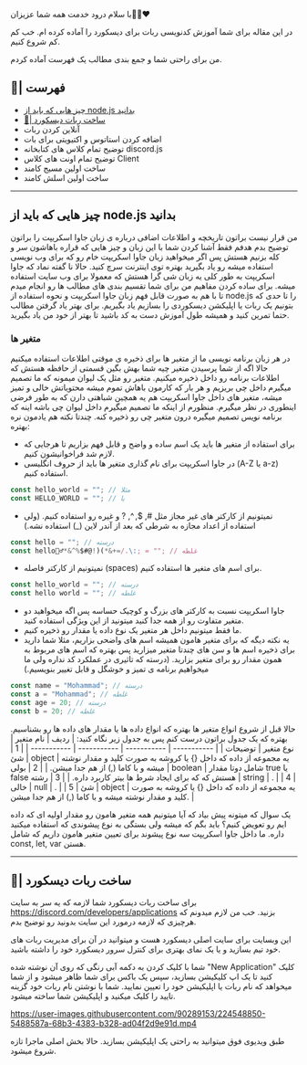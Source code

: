 با سلام درود خدمت همه شما عزیزان👋🏻❤️

در این مقاله برای شما آموزش کدنویسی ربات برای دیسکورد را آماده کرده ام.
خب کم کم شروع کنیم.

من برای راحتی شما و جمع بندی مطالب یک فهرست آماده کردم.

## 📜| فهرست
- [چیز هایی که باید از node.js بدانید](چیز_هایی_که_باید_از_node.js_بدانید#)
- [🤖| ساخت ربات دیسکورد](#-ساخت-ربات-دیسکورد)
- آنلاین کردن ربات
- اضافه کردن استاتوس و اکتیویتی برای بات
- توضیح تمام کلاس های کتابخانه discord.js
- توضیح تمام اونت های کلاس Client
- ساخت اولین مسیج کامند
- ساخت اولین اسلش کامند

---

## چیز هایی که باید از node.js بدانید
من قرار نیست براتون تاریخچه و اطلاعات اضافی درباره ی زبان جاوا اسکریپت را براتون توضیح بدم هدفم فقط آشنا کردن شما با این زبان و چیز هایی که قراره باهاشون سر و کله بزنیم هستش پس اگر میخواهید زبان جاوا اسکریپت خام رو که برای وب نویسی استفاده میشه رو یاد بگیرید بهتره توی اینترنت سرچ کنید. حالا نا گفته نماد که جاوا اسکریپت به طور کلی یه زبان شی گرا هستش که معمولا برای وب سایت استفاده میشه.
برای ساده کردن مفاهیم من برای شما تقسیم بندی های مطالب ها رو انجام میدم تا با هم به صورت قابل فهم زبان جاوا اسکریپت و نحوه استفاده از node.js را تا حدی که بتونیم یک ربات یا اپلیکشن دیسکوردی را بسازیم یاد بگیریم. برای بهتر یاد گرفتن مطالب حتما تمرین کنید و همیشه طول آموزش دست به کد باشید تا بهتر از خود من یاد بگیرید.

### متغیر ها
در هر زبان برنامه نویسی ما از متغیر ها برای ذخیره ی موقتی اطلاعات استفاده میکنیم حالا اگه از شما پرسیدن متغیر چیه شما بهش بگین قسمتی از حافظه هستش که اطلاعات برنامه رو داخل ذخیره میکنیم. متغیر رو مثل یک لیوان میمونه که ما تصمیم میگیرم داخل چی بریزیم و هر بار که کارمون باهاش تموم میشه محتویاتش خالی و تمیز میشه، متغیر های داخل جاوا اسکریپت هم یه همچین شباهتی دارن که به طور فرضی اینطوری در نظر میگیرم. منظورم از اینکه ما تصمیم میگیرم داخل لیوان چی باشه اینه که برنامه نویس تصمیم میگیره درون متغیر چی رو ذخیره کنه. چندتا نکته هم یادمون نره بهتره:

- برای استفاده از متغیر ها باید یک اسم ساده و واضح و قابل فهم بزاریم تا هرجایی که لازم شد فراخوانیشون کنیم.
- در جاوا اسکریپت برای نام گذاری متغیر ها باید از حروف انگلیسی (A-Z یا a-z) استفاده کنیم.
```js
const hello_world = ""; // مثلا
const HELLO_WORLD = ""; // یا
```
- نمیتونیم از کارکتر های غیر مجاز مثل #, $, ^, ? و غیره رو استفاده کنیم. (ولی استفاده از اعداد مجازه به شرطی که بعد از آندر لاین (_) استفاده نشه.)

```js
const hello = ""; // درسته
const hello🙋‍♂️*&^%$#@!)(*&+=/.\:; = ""; // غلطه
```
- نمیتونیم از کارکتر فاصله (spaces) برای اسم های متغیر ها استفاده کنیم.
```js
const hello_world = ""; // درسته
const hello world = ""; // غلطه
```
- جاوا اسکریپت نسبت به کارکتر های بزرگ و کوچیک حساسه پس اگه میخواهید دو متغیر متفاوت رو از همه جدا کنید میتونید از این ویژگی استفاده کنید.
- ما فقط میتونیم داخل هر متغیر یک نوع داده یا مقدار رو ذخیره کنیم.
- یه نکته دیگه که برای متغیر هامون همیشه اسم های واضحی بزاریم، مثلا شما دارید برای ذخیره اسم ها و سن های چندتا متغیر میزارید پس بهتره که اسم های مربوط به همون مقدار رو برای متغیر بزارید. (درسته که تاثیری در عملکرد کد نداره ولی ما میخواهیم برنامه ی تمیز و خوشگل و قابل تغییر بنویسیم.)
```js
const name = "Mohammad"; // درسته
const a = "Mohammad"; // غلطه
const age = 20; // درسته
const b = 20; // غلطه
```

حالا قبل از شروع انواع متغیر ها بهتره که انواع داده ها یا مقدار های داده ها رو بشناسیم.
بهتره که یک جدول براتون درست کنم پس به جدول زیر نگاه کنید:
| ردیف | نام متغیر | نوع متغیر | توضیحات |
| ----------- | ----------- | ----------- | ----------- |
| 1 | شئ | object | یه مجموعه از داده که داخل {} یا کروشه به صورت کلید و مقدار نوشته میشه و با کاما (,) از هم جدا میشن. |
| 2 | بولی | boolean | شامل دوتا مقدار true یا false هستش که که برای ایجاد شرط ها بیتر کاربرد داره. |
| 3 | رشته | string | . |
| 4 | خالی | null | . |
| 5 | شئ | object | یه مجموعه از داده که داخل {} یا کروشه به صورت کلید و مقدار نوشته میشه و با کاما (,) از هم جدا میشن. |

یک سوال که میتونه پیش بیاد که آیا میتونیم همه متغیر هامون رو مقدار اولیه ای که داده ایم رو تعویض کنیم؟ باید بگم که میشه ولی بستگی به نوع پیشوندی که استفاده میکنید داره. ما داخل جاوا اسکریپت سه نوع پیشوند برای تعیین متغیر هامون داریم که شامل const, let, var هستن.

---

## 🤖| ساخت ربات دیسکورد
برای ساخت ربات دیسکورد شما لازمه که یه سر به سایت https://discord.com/developers/applications بزنید.
خب من لازم میدونم که هرچیزی که لازمه درمورد این سایت بدونید رو توضیح بدم.

این وبسایت برای سایت اصلی دیسکورد هست و میتوانید در آن برای مدیریت ربات های خود تیم بسازید و یا یک نمای بهتری برای کنترل سرور دیسکورد خود را داشته باشید.

شما با کلیک کردن به دکمه آبی رنگی که روی آن نوشته شده "New Application" کلیک کنید تا یک اپ کلیکیشن بسازید، سپس یک باکس برای شما ظاهر میشود و از شما میخواهد که نام ربات یا اپلیکیشن خود را تعیین نمایید.
شما با نوشتن نام ربات خود گزینه تایید را کلیک میکنید و اپلیکیشن شما ساخته میشود.

https://user-images.githubusercontent.com/90289153/224548850-5488587a-68b3-4383-b328-ad04f2d9e91d.mp4
 
طبق ویدیوی فوق میتوانید به راحتی یک اپلیکیشن بسازید.
حالا بخش اصلی ماجرا تازه شروع میشود.
